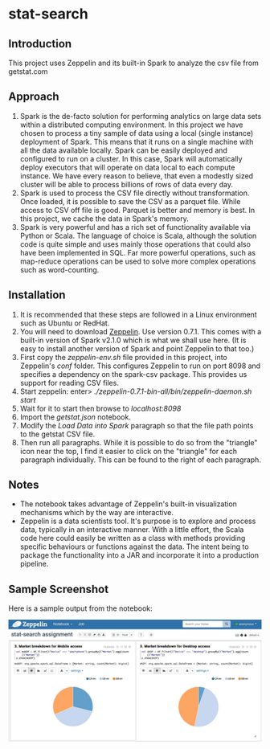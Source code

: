 # stat-search
## Introduction
This project uses Zeppelin and its built-in Spark to analyze the csv file from getstat.com

## Approach
1. Spark is the de-facto solution for performing analytics on large data sets within a distributed computing environment. In this project we have chosen to process a tiny sample of data using a local (single instance) deployment of Spark. This means that it runs on a single machine with all the data available locally. Spark can be easily deployed and configured to run on a cluster. In this case, Spark will automatically deploy executors that will operate on data local to each compute instance. We have every reason to believe, that even a modestly sized cluster will be able to process billions of rows of data every day.
1. Spark is used to process the CSV file directly without transformation. Once loaded, it is possible to save the CSV as a parquet file. While access to CSV off file is good. Parquet is better and memory is best. In this project, we cache the data in Spark's memory.
1. Spark is very powerful and has a rich set of functionality available via Python or Scala. The language of choice is Scala, although the solution code is quite simple and uses mainly those operations that could also have been implemented in SQL. Far more powerful operations, such as map-reduce operations can be used to solve more complex operations such as word-counting.

## Installation
1. It is recommended that these steps are followed in a Linux environment such as Ubuntu or RedHat.
1. You will need to download [Zeppelin](https://zeppelin.apache.org). Use version 0.7.1. This comes with a built-in version of Spark v2.1.0 which is what we shall use here. (It is easy to install another version of Spark and point Zeppelin to that too.)
1. First copy the _zeppelin-env.sh_ file provided in this project, into Zeppelin's _conf_ folder. This configures Zeppelin to run on port 8098 and specifies a dependency on the spark-csv package. This provides us support for reading CSV files.
1. Start zeppelin: enter> _./zeppelin-0.7.1-bin-all/bin/zeppelin-daemon.sh start_
1. Wait for it to start then browse to _localhost:8098_
1. Import the _getstat.json_ notebook.
1. Modify the *Load Data into Spark* paragraph so that the file path points to the getstat CSV file.
1. Then run all paragraphs. While it is possible to do so from the "triangle" icon near the top, I find it easier to click on the "triangle" for each paragraph individually. This can be found to the right of each paragraph.

## Notes
* The notebook takes advantage of Zeppelin's built-in visualization mechanisms which by the way are interactive.
* Zeppelin is a data scientists tool. It's purpose is to explore and process data, typically in an interactive manner. With a little effort, the Scala code here could easily be written as a class with methods providing specific behaviours or functions against the data. The intent being to package the functionality into a JAR and incorporate it into a production pipeline.

## Sample Screenshot
Here is a sample output from the notebook:

![Market Analysis Sample Output](https://github.com/sarkaria/stat-search/blob/master/market-analysis.jpg)

